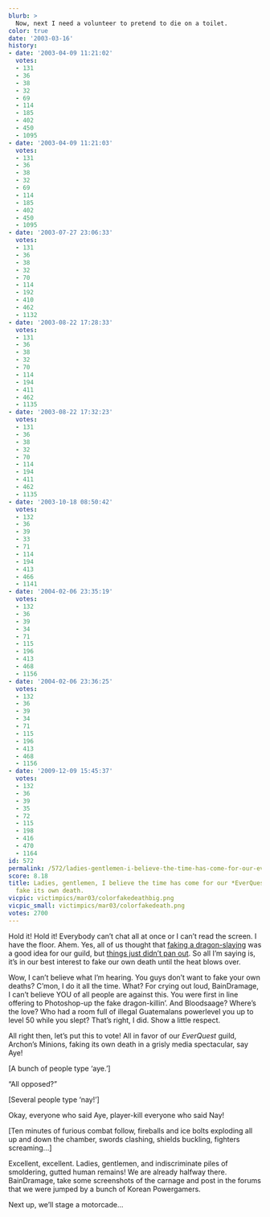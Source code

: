 ```yaml
---
blurb: >
  Now, next I need a volunteer to pretend to die on a toilet.
color: true
date: '2003-03-16'
history:
- date: '2003-04-09 11:21:02'
  votes:
  - 131
  - 36
  - 38
  - 32
  - 69
  - 114
  - 185
  - 402
  - 450
  - 1095
- date: '2003-04-09 11:21:03'
  votes:
  - 131
  - 36
  - 38
  - 32
  - 69
  - 114
  - 185
  - 402
  - 450
  - 1095
- date: '2003-07-27 23:06:33'
  votes:
  - 131
  - 36
  - 38
  - 32
  - 70
  - 114
  - 192
  - 410
  - 462
  - 1132
- date: '2003-08-22 17:28:33'
  votes:
  - 131
  - 36
  - 38
  - 32
  - 70
  - 114
  - 194
  - 411
  - 462
  - 1135
- date: '2003-08-22 17:32:23'
  votes:
  - 131
  - 36
  - 38
  - 32
  - 70
  - 114
  - 194
  - 411
  - 462
  - 1135
- date: '2003-10-18 08:50:42'
  votes:
  - 132
  - 36
  - 39
  - 33
  - 71
  - 114
  - 194
  - 413
  - 466
  - 1141
- date: '2004-02-06 23:35:19'
  votes:
  - 132
  - 36
  - 39
  - 34
  - 71
  - 115
  - 196
  - 413
  - 468
  - 1156
- date: '2004-02-06 23:36:25'
  votes:
  - 132
  - 36
  - 39
  - 34
  - 71
  - 115
  - 196
  - 413
  - 468
  - 1156
- date: '2009-12-09 15:45:37'
  votes:
  - 132
  - 36
  - 39
  - 35
  - 72
  - 115
  - 198
  - 416
  - 470
  - 1164
id: 572
permalink: /572/ladies-gentlemen-i-believe-the-time-has-come-for-our-everquest-guild-to-fake-its-own-death/
score: 8.18
title: Ladies, gentlemen, I believe the time has come for our *EverQuest* guild to
  fake its own death.
vicpic: victimpics/mar03/colorfakedeathbig.png
vicpic_small: victimpics/mar03/colorfakedeath.png
votes: 2700
---
```


Hold it! Hold it! Everybody can’t chat all at once or I can’t read the
screen. I have the floor. Ahem. Yes, all of us thought that [faking a
dragon-slaying](@/victim/566.md) was a good idea for our guild, but
[things just didn’t pan out](@/victim/567.md). So all I’m saying is,
it’s in our best interest to fake our own death until the heat blows
over.

Wow, I can’t believe what I’m hearing. You guys don’t want to fake your
own deaths? C’mon, I do it all the time. What? For crying out loud,
BainDramage, I can’t believe YOU of all people are against this. You
were first in line offering to Photoshop-up the fake dragon-killin’. And
Bloodsaage? Where’s the love? Who had a room full of illegal Guatemalans
powerlevel you up to level 50 while you slept? That’s right, I did. Show
a little respect.

All right then, let’s put this to vote! All in favor of our *EverQuest*
guild, Archon’s Minions, faking its own death in a grisly media
spectacular, say Aye!

\[A bunch of people type ‘aye.’\]

“All opposed?”

\[Several people type ‘nay!’\]

Okay, everyone who said Aye, player-kill everyone who said Nay!

\[Ten minutes of furious combat follow, fireballs and ice bolts
exploding all up and down the chamber, swords clashing, shields
buckling, fighters screaming...\]

Excellent, excellent. Ladies, gentlemen, and indiscriminate piles of
smoldering, gutted human remains! We are already halfway there.
BainDramage, take some screenshots of the carnage and post in the forums
that we were jumped by a bunch of Korean Powergamers.

Next up, we’ll stage a motorcade...